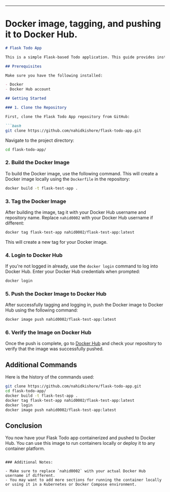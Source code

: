 
---- 
# Docker image, tagging, and pushing it to Docker Hub.

```markdown
# Flask Todo App

This is a simple Flask-based Todo application. This guide provides instructions for building the Docker image, tagging, and pushing it to Docker Hub.

## Prerequisites

Make sure you have the following installed:

- Docker
- Docker Hub account

## Getting Started

### 1. Clone the Repository

First, clone the Flask Todo App repository from GitHub:

```bash 
git clone https://github.com/nahidkishore/flask-todo-app.git
```
Navigate to the project directory:

```bash
cd flask-todo-app/
```

### 2. Build the Docker Image

To build the Docker image, use the following command. This will create a Docker image locally using the `Dockerfile` in the repository:

```bash
docker build -t flask-test-app .
```

### 3. Tag the Docker Image

After building the image, tag it with your Docker Hub username and repository name. Replace `nahid0002` with your Docker Hub username if different:

```bash
docker tag flask-test-app nahid0002/flask-test-app:latest
```

This will create a new tag for your Docker image.

### 4. Login to Docker Hub

If you're not logged in already, use the `docker login` command to log into Docker Hub. Enter your Docker Hub credentials when prompted:

```bash
docker login
```

### 5. Push the Docker Image to Docker Hub

After successfully tagging and logging in, push the Docker image to Docker Hub using the following command:

```bash
docker image push nahid0002/flask-test-app:latest
```

### 6. Verify the Image on Docker Hub

Once the push is complete, go to [Docker Hub](https://hub.docker.com/) and check your repository to verify that the image was successfully pushed.

## Additional Commands

Here is the history of the commands used:

```bash
git clone https://github.com/nahidkishore/flask-todo-app.git
cd flask-todo-app/
docker build -t flask-test-app .
docker tag flask-test-app nahid0002/flask-test-app:latest
docker login
docker image push nahid0002/flask-test-app:latest
```

## Conclusion

You now have your Flask Todo app containerized and pushed to Docker Hub. You can use this image to run containers locally or deploy it to any container platform.
```

### Additional Notes:

- Make sure to replace `nahid0002` with your actual Docker Hub username if different.
- You may want to add more sections for running the container locally or using it in a Kubernetes or Docker Compose environment.

